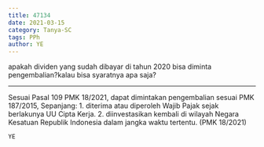 ```yaml
---
title: 47134
date: 2021-03-15
category: Tanya-SC
tags: PPh
author: YE
---
```


apakah dividen yang sudah dibayar di tahun 2020 bisa diminta pengembalian?kalau bisa syaratnya apa saja?

---

Sesuai Pasal 109 PMK 18/2021, dapat dimintakan pengembalian sesuai PMK 187/2015, Sepanjang: 1. diterima atau diperoleh Wajib Pajak sejak berlakunya UU Cipta Kerja. 2. diinvestasikan kembali di wilayah Negara Kesatuan Republik Indonesia dalam jangka waktu tertentu. (PMK 18/2021)

`YE`
